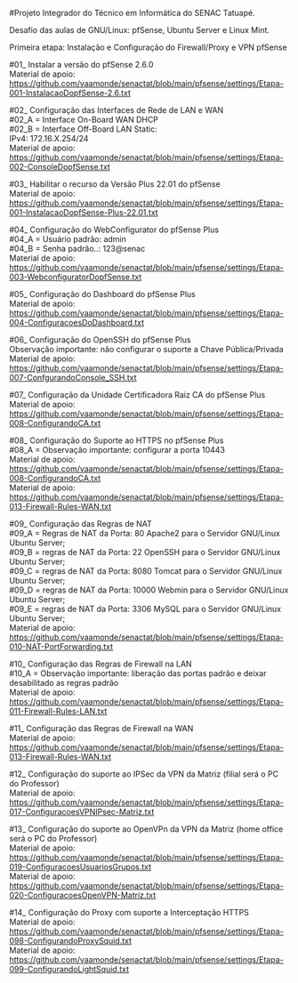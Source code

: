 #Projeto Integrador do Técnico em Informática do SENAC Tatuapé.

Desafio das aulas de GNU/Linux: pfSense, Ubuntu Server e Linux Mint.

Primeira etapa: Instalação e Configuração do Firewall/Proxy e VPN pfSense

#01_ Instalar a versão do pfSense 2.6.0<br>
Material de apoio: https://github.com/vaamonde/senactat/blob/main/pfsense/settings/Etapa-001-InstalacaoDopfSense-2.6.txt

#02_ Configuração das Interfaces de Rede de LAN e WAN<br>
#02_A = Interface On-Board WAN DHCP<br>
#02_B = Interface Off-Board LAN Static:<br>
			IPv4: 172.16.X.254/24<br>
Material de apoio: https://github.com/vaamonde/senactat/blob/main/pfsense/settings/Etapa-002-ConsoleDopfSense.txt

#03_ Habilitar o recurso da Versão Plus 22.01 do pfSense<br>
Material de apoio: https://github.com/vaamonde/senactat/blob/main/pfsense/settings/Etapa-001-InstalacaoDopfSense-Plus-22.01.txt

#04_ Configuração do WebConfigurator do pfSense Plus<br>
#04_A = Usuário padrão: admin<br>
#04_B = Senha padrão..: 123@senac<br>
Material de apoio: https://github.com/vaamonde/senactat/blob/main/pfsense/settings/Etapa-003-WebconfiguratorDopfSense.txt

#05_ Configuração do Dashboard do pfSense Plus<br>
Material de apoio: https://github.com/vaamonde/senactat/blob/main/pfsense/settings/Etapa-004-ConfiguracoesDoDashboard.txt

#06_ Configuração do OpenSSH do pfSense Plus<br>
Observação importante: não configurar o suporte a Chave Pública/Privada<br>
Material de apoio: https://github.com/vaamonde/senactat/blob/main/pfsense/settings/Etapa-007-ConfgurandoConsole_SSH.txt

#07_ Configuração da Unidade Certificadora Raiz CA do pfSense Plus<br>
Material de apoio: https://github.com/vaamonde/senactat/blob/main/pfsense/settings/Etapa-008-ConfigurandoCA.txt

#08_ Configuração do Suporte ao HTTPS no pfSense Plus<br>
#08_A = Observação importante: configurar a porta 10443<br>
Material de apoio: https://github.com/vaamonde/senactat/blob/main/pfsense/settings/Etapa-008-ConfigurandoCA.txt<br>
Material de apoio: https://github.com/vaamonde/senactat/blob/main/pfsense/settings/Etapa-013-Firewall-Rules-WAN.txt

#09_ Configuração das Regras de NAT<br>
#09_A = Regras de NAT da Porta: 80 Apache2 para o Servidor GNU/Linux Ubuntu Server;<br>
#09_B = regras de NAT da Porta: 22 OpenSSH para o Servidor GNU/Linux Ubuntu Server;<br>
#09_C = regras de NAT da Porta: 8080 Tomcat para o Servidor GNU/Linux Ubuntu Server;<br>
#09_D = regras de NAT da Porta: 10000 Webmin para o Servidor GNU/Linux Ubuntu Server;<br>
#09_E = regras de NAT da Porta: 3306 MySQL para o Servidor GNU/Linux Ubuntu Server;<br>
Material de apoio: https://github.com/vaamonde/senactat/blob/main/pfsense/settings/Etapa-010-NAT-PortForwarding.txt

#10_ Configuração das Regras de Firewall na LAN<br>
#10_A = Observação importante: liberação das portas padrão e deixar desabilitado as regras padrão<br>
Material de apoio: https://github.com/vaamonde/senactat/blob/main/pfsense/settings/Etapa-011-Firewall-Rules-LAN.txt

#11_ Configuração das Regras de Firewall na WAN<br>
Material de apoio: https://github.com/vaamonde/senactat/blob/main/pfsense/settings/Etapa-013-Firewall-Rules-WAN.txt

#12_ Configuração do suporte ao IPSec da VPN da Matriz (filial será o PC do Professor)<br>
Material de apoio: https://github.com/vaamonde/senactat/blob/main/pfsense/settings/Etapa-017-ConfiguracoesVPNIPsec-Matriz.txt

#13_ Configuração do suporte ao OpenVPn da VPN da Matriz (home office será o PC do Professor)<br>
Material de apoio: https://github.com/vaamonde/senactat/blob/main/pfsense/settings/Etapa-019-ConfiguracoesUsuariosGrupos.txt<br>
Material de apoio: https://github.com/vaamonde/senactat/blob/main/pfsense/settings/Etapa-020-ConfiguracoesOpenVPN-Matriz.txt

#14_ Configuração do Proxy com suporte a Interceptação HTTPS<br>
Material de apoio: https://github.com/vaamonde/senactat/blob/main/pfsense/settings/Etapa-098-ConfigurandoProxySquid.txt<br>
Material de apoio: https://github.com/vaamonde/senactat/blob/main/pfsense/settings/Etapa-099-ConfigurandoLightSquid.txt
